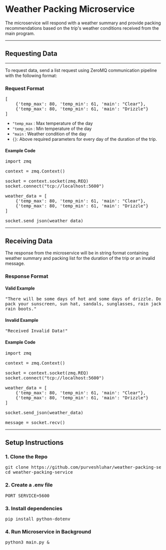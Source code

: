 # Weather Packing Microservice
The microservice will respond with a weather summary and provide packing recommendations based on the trip's weather conditions received from the main program.
***
## Requesting Data
***
To request data, send a list request using ZeroMQ communication pipeline 
with the following format:
### Request Format
<pre>
[
    {'temp_max': 80, 'temp_min': 61, 'main': "Clear"}, 
    {'temp_max': 80, 'temp_min': 61, 'main': "Drizzle"}
]
</pre>
- `"temp_max` : Max temperature of the day
- `"temp_min` : Min temperature of the day
- `"main` : Weather condition of the day
- `{}`: Above required parameters for every day of the duration of the trip.
#### Example Code
<pre>
import zmq

context = zmq.Context()

socket = context.socket(zmq.REQ)
socket.connect("tcp://localhost:5600")

weather_data = [
    {'temp_max': 80, 'temp_min': 61, 'main': "Clear"},
    {'temp_max': 80, 'temp_min': 61, 'main': "Drizzle"}
]

socket.send_json(weather_data)
</pre>
***
## Receiving Data
The response from the microservice will be in string format containing 
weather summary and packing list for the duration of the trip or an invalid 
message.
### Response Format
#### Valid Example
<pre>
"There will be some days of hot and some days of drizzle. Don't forget to 
pack your sunscreen, sun hat, sandals, sunglasses, rain jacket, umbrella, and 
rain boots."
</pre>
#### Invalid Example
<pre>
"Received Invalid Data!"
</pre>
#### Example Code
<pre>
import zmq

context = zmq.Context()

socket = context.socket(zmq.REQ)
socket.connect("tcp://localhost:5600")

weather_data = [
    {'temp_max': 80, 'temp_min': 61, 'main': "Clear"},
    {'temp_max': 80, 'temp_min': 61, 'main': "Drizzle"}
]

socket.send_json(weather_data)

message = socket.recv()
</pre>
***
## Setup Instructions
### 1. Clone the Repo
<pre>
git clone https://github.com/purveshluhar/weather-packing-service.git
cd weather-packing-service
</pre>
### 2. Create a .env file
<pre>
PORT_SERVICE=5600 
</pre>
### 3. Install dependencies
<pre>
pip install python-dotenv
</pre>
### 4. Run Microservice in Background
<pre>
python3 main.py &
</pre>